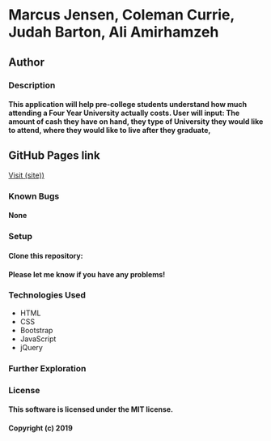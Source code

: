 # Marcus Jensen, Coleman Currie, Judah Barton, Ali Amirhamzeh
## Author

### Description
#### This application will help pre-college students understand how much attending a Four Year University actually costs. User will input: The amount of cash they have on hand, they type of University they would like to attend, where they would like to live after they graduate, 


## GitHub Pages link

  [Visit (site))](link)

### Known Bugs
#### None

### Setup
#### Clone this repository:

#### Please let me know if you have any problems!

### Technologies Used
* HTML
* CSS
* Bootstrap
* JavaScript
* jQuery

### Further Exploration

### License
#### This software is licensed under the MIT license.

#### Copyright (c) 2019
